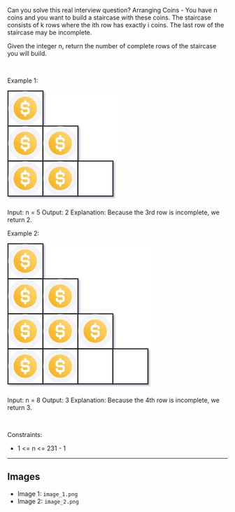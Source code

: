 Can you solve this real interview question? Arranging Coins - You have n coins and you want to build a staircase with these coins. The staircase consists of k rows where the ith row has exactly i coins. The last row of the staircase may be incomplete.

Given the integer n, return the number of complete rows of the staircase you will build.

 

Example 1:

![Example 1](./image_1.png)


Input: n = 5
Output: 2
Explanation: Because the 3rd row is incomplete, we return 2.


Example 2:

![Example 2](./image_2.png)


Input: n = 8
Output: 3
Explanation: Because the 4th row is incomplete, we return 3.


 

Constraints:

 * 1 <= n <= 231 - 1

---

## Images

- Image 1: `image_1.png`
- Image 2: `image_2.png`
